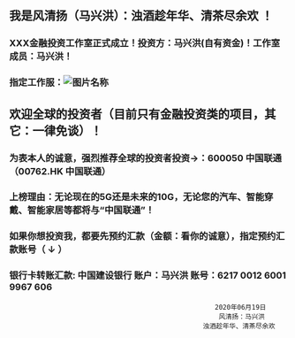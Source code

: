 
##  我是风清扬（马兴洪）：浊酒趁年华、清茶尽余欢 ！

### XXX金融投资工作室正式成立！投资方：马兴洪(自有资金)！工作室成员：马兴洪！

### 指定工作服：![图片名称](https://timgsa.baidu.com/timg?image&quality=80&size=b9999_10000&sec=1593959527149&di=5a8fdd83356ee4d1068c44d9a909e8da&imgtype=0&src=http%3A%2F%2Fimg4.imgtn.bdimg.com%2Fit%2Fu%3D1652696394%2C2201781423%26fm%3D214%26gp%3D0.jpg)

##  欢迎全球的投资者（目前只有金融投资类的项目，其它：一律免谈）！

### 为表本人的诚意，强烈推荐全球的投资者投资->：600050 中国联通（00762.HK 中国联通）

### 上榜理由：无论现在的5G还是未来的10G，无论您的汽车、智能穿戴、智能家居等都将与“中国联通”！


                                 
### 如果你想投资我，都要先预约汇款（金额：看你的诚意），指定预约汇款账号（ ↓ ） 

### 银行卡转账汇款: 中国建设银行 账户：马兴洪  账号：6217 0012 6001 9967 606   

                                                        2020年06月19日
                                                         风清扬：马兴洪 
                                                     浊酒趁年华、清茶尽余欢

